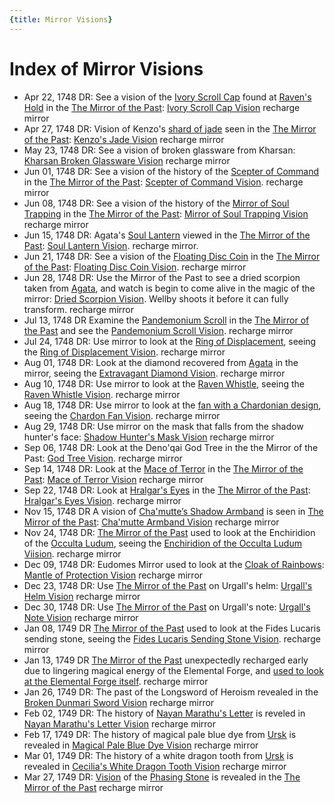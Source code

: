 ```yaml
---
{title: Mirror Visions}
---
```

# Index of Mirror Visions

- Apr 22, 1748 DR: See a vision of the [Ivory Scroll Cap](<treasure/treasure-from-raven-s-hold/ivory-scroll-cap.md>) found at [Raven's Hold](<../../gazetteer/greater-dunmar/dunmari-basin/raven-s-hold.md>) in the [The Mirror of the Past](<treasure/treasure-from-stormcaller-tower/the-mirror-of-the-past.md>): [Ivory Scroll Cap Vision](<mirror-visions/ivory-scroll-cap-vision.md>) recharge mirror
- Apr 27, 1748 DR: Vision of Kenzo's [shard of jade](<treasure/gifts-and-heirlooms/jade-piece-of-rai-s-hand.md>) seen in the [The Mirror of the Past](<treasure/treasure-from-stormcaller-tower/the-mirror-of-the-past.md>): [Kenzo's Jade Vision](<mirror-visions/kenzo-s-jade-vision.md>)  recharge mirror
- May 23, 1748 DR: See a vision of broken glassware from Kharsan: [Kharsan Broken Glassware Vision](<mirror-visions/kharsan-broken-glassware-vision.md>) recharge mirror
- Jun 01, 1748 DR: See a vision of the history of the [Scepter of Command](<../../things/artifacts-of-power/scepter-of-command.md>) in the [The Mirror of the Past](<treasure/treasure-from-stormcaller-tower/the-mirror-of-the-past.md>): [Scepter of Command Vision](<mirror-visions/scepter-of-command-vision.md>). recharge mirror
- Jun 08, 1748 DR: See a vision of the history of the [Mirror of Soul Trapping](<treasure/treasure-from-agata/mirror-of-soul-trapping.md>) in the [The Mirror of the Past](<treasure/treasure-from-stormcaller-tower/the-mirror-of-the-past.md>): [Mirror of Soul Trapping Vision](<mirror-visions/mirror-of-soul-trapping-vision.md>) recharge mirror
- Jun 15, 1748 DR: Agata's [Soul Lantern](<treasure/treasure-from-agata/soul-lantern.md>) viewed in the [The Mirror of the Past](<treasure/treasure-from-stormcaller-tower/the-mirror-of-the-past.md>): [Soul Lantern Vision](<mirror-visions/soul-lantern-vision.md>). recharge mirror.
- Jun 21, 1748 DR: See a vision of the [Floating Disc Coin](<treasure/treasure-from-dunmari-ruins/floating-disc-coin.md>) in the [The Mirror of the Past](<treasure/treasure-from-stormcaller-tower/the-mirror-of-the-past.md>): [Floating Disc Coin Vision](<mirror-visions/floating-disc-coin-vision.md>). recharge mirror
- Jun 28, 1748 DR: Use the Mirror of the Past to see a dried scorpion taken from [Agata](<../../people/fey/agata.md>), and watch is begin to come alive in the magic of the mirror: [Dried Scorpion Vision](<mirror-visions/dried-scorpion-vision.md>). Wellby shoots it before it can fully transform. recharge mirror
- Jul 13, 1748 DR Examine the [Pandemonium Scroll](<treasure/treasure-from-tokra/pandemonium-scroll.md>) in the [The Mirror of the Past](<treasure/treasure-from-stormcaller-tower/the-mirror-of-the-past.md>) and see the [Pandemonium Scroll Vision](<mirror-visions/pandemonium-scroll-vision.md>). recharge mirror
- Jul 24, 1748 DR: Use mirror to look at the [Ring of Displacement](<treasure/treasure-from-agata/ring-of-displacement.md>), seeing the [Ring of Displacement Vision](<mirror-visions/ring-of-displacement-vision.md>). recharge mirror
- Aug 01, 1748 DR: Look at the diamond recovered from [Agata](<../../people/fey/agata.md>) in the mirror, seeing the [Extravagant Diamond Vision](<mirror-visions/extravagant-diamond-vision.md>). recharge mirror
- Aug 10, 1748 DR: Use mirror to look at the [Raven Whistle](<treasure/treasure-from-agata/raven-whistle.md>), seeing the [Raven Whistle Vision](<mirror-visions/raven-whistle-vision.md>). recharge mirror
- Aug 18, 1748 DR: Use mirror to look at the [fan with a Chardonian design](<treasure/treasure-from-agata/chardon-fan.md>), seeing the [Chardon Fan Vision](<mirror-visions/chardon-fan-vision.md>). recharge mirror
- Aug 29, 1748 DR: Use mirror on the mask that falls from the shadow hunter's face: [Shadow Hunter's Mask Vision](<mirror-visions/shadow-hunter-s-mask-vision.md>) recharge mirror
- Sep 06, 1748 DR: Look at the Deno'qai God Tree in the the Mirror of the Past: [God Tree Vision](<mirror-visions/god-tree-vision.md>). recharge mirror
- Sep 14, 1748 DR: Look at the [Mace of Terror](<treasure/treasure-from-chardonians/mace-of-terror.md>) in the [The Mirror of the Past](<treasure/treasure-from-stormcaller-tower/the-mirror-of-the-past.md>): [Mace of Terror Vision](<mirror-visions/mace-of-terror-vision.md>) recharge mirror
- Sep 22, 1748 DR: Look at [Hralgar's Eyes](<treasure/treasure-from-stormcaller-tower/hralgar-s-eyes.md>) in the [The Mirror of the Past](<treasure/treasure-from-stormcaller-tower/the-mirror-of-the-past.md>): [Hralgar's Eyes Vision](<mirror-visions/hralgar-s-eyes-vision.md>). recharge mirror
- Nov 15, 1748 DR A vision of [Cha'mutte’s Shadow Armband](<treasure/treasure-from-solo-adventures/cha-muttes-shadow-armband.md>) is seen in [The Mirror of the Past](<treasure/treasure-from-stormcaller-tower/the-mirror-of-the-past.md>): [Cha'mutte Armband Vision](<mirror-visions/cha-mutte-armband-vision.md>) recharge mirror
- Nov 24, 1748 DR: [The Mirror of the Past](<treasure/treasure-from-stormcaller-tower/the-mirror-of-the-past.md>) used to look at the Enchiridion of the [Occulta Ludum](<../../groups/drankorian-societies/occulta-ludum.md>), seeing the [Enchiridion of the Occulta Ludum Viision](<mirror-visions/enchiridion-of-the-occulta-ludum-viision.md>). recharge mirror
- Dec 09, 1748 DR: Eudomes Mirror used to look at the [Cloak of Rainbows](<../../things/artifacts-of-power/cloak-of-rainbows.md>): [Mantle of Protection Vision](<mirror-visions/mantle-of-protection-vision.md>) recharge mirror
- Dec 23, 1748 DR: Use [The Mirror of the Past](<treasure/treasure-from-stormcaller-tower/the-mirror-of-the-past.md>) on Urgall's helm: [Urgall's Helm Vision](<mirror-visions/urgall-s-helm-vision.md>) recharge mirror
- Dec 30, 1748 DR: Use [The Mirror of the Past](<treasure/treasure-from-stormcaller-tower/the-mirror-of-the-past.md>) on Urgall's note: [Urgall's Note Vision](<mirror-visions/urgall-s-note-vision.md>) recharge mirror
- Jan 08, 1749 DR [The Mirror of the Past](<treasure/treasure-from-stormcaller-tower/the-mirror-of-the-past.md>) used to look at the Fides Lucaris sending stone, seeing the [Fides Lucaris Sending Stone Vision](<mirror-visions/fides-lucaris-sending-stone-vision.md>). recharge mirror
- Jan 13, 1749 DR [The Mirror of the Past](<treasure/treasure-from-stormcaller-tower/the-mirror-of-the-past.md>) unexpectedly recharged early due to lingering magical energy of the Elemental Forge, and [used to look at the Elemental Forge itself](<mirror-visions/elemental-forge-vision.md>). recharge mirror
- Jan 26, 1749 DR: The past of the Longsword of Heroism revealed in the [Broken Dunmari Sword Vision](<mirror-visions/broken-dunmari-sword-vision.md>) recharge mirror
- Feb 02, 1749 DR: The history of [Nayan Marathu's Letter](<letters-and-notes/nayan-marathu-s-letter.md>) is reveled in [Nayan Marathu's Letter Vision](<mirror-visions/nayan-marathu-s-letter-vision.md>) recharge mirror
- Feb 17, 1749 DR: The history of magical pale blue dye from [Ursk](<../../gazetteer/northern-green-sea/ursk.md>) is revealed in [Magical Pale Blue Dye Vision](<mirror-visions/magical-pale-blue-dye-vision.md>) recharge mirror
- Mar 01, 1749 DR: The history of a white dragon tooth from [Ursk](<../../gazetteer/northern-green-sea/ursk.md>) is revealed in [Cecilia's White Dragon Tooth Vision](<mirror-visions/cecilia-s-white-dragon-tooth-vision.md>) recharge mirror
- Mar 27, 1749 DR: [Vision](<mirror-visions/phasing-stone-vision.md>) of the [Phasing Stone](<../../things/magic-items/phasing-stones.md>) is revealed in the [The Mirror of the Past](<treasure/treasure-from-stormcaller-tower/the-mirror-of-the-past.md>) recharge mirror


